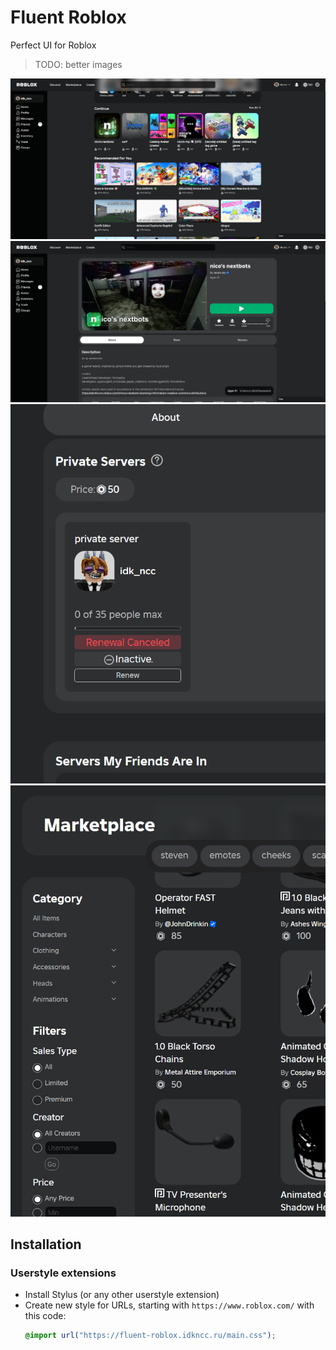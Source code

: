 # Fluent Roblox

Perfect UI for Roblox

> TODO: better images

![home page](docs/image1.png)
![game page](docs/image2.png)
![feat1](docs/image3.png)
![feat2](docs/image4.png)

## Installation

### Userstyle extensions
- Install Stylus (or any other userstyle extension)
- Create new style for URLs, starting with `https://www.roblox.com/` with this code:
  ```css
  @import url("https://fluent-roblox.idkncc.ru/main.css");
  ```
